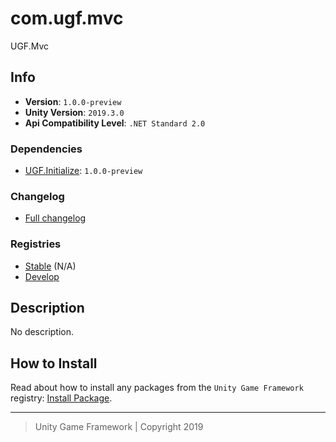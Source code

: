 # com.ugf.mvc

UGF.Mvc

## Info

- **Version**: `1.0.0-preview`
- **Unity Version**: `2019.3.0`
- **Api Compatibility Level**: `.NET Standard 2.0`

### Dependencies

- [UGF.Initialize](https://github.com/unity-game-framework/ugf-initialize): `1.0.0-preview`

### Changelog

- [Full changelog][1]

### Registries

- [Stable][2] (N/A)
- [Develop][3]

## Description

No description.

## How to Install

Read about how to install any packages from the `Unity Game Framework` registry: [Install Package][4].

---
> Unity Game Framework | Copyright 2019

[1]: changelog.md
[2]: https://bintray.com/unity-game-framework/stable/com.ugf.mvc
[3]: https://bintray.com/unity-game-framework/dev/com.ugf.mvc
[4]: https://github.com/unity-game-framework/ugf-documentation/wiki/Install-Package
